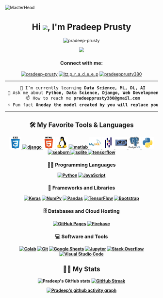 ![MasterHead](https://user-images.githubusercontent.com/62476630/184503946-b5ca0f8f-4641-41ce-9222-64643caf9713.png)
<div align="center">

<h1 align="center">Hi <img src="https://media.giphy.com/media/hvRJCLFzcasrR4ia7z/giphy.gif" width="35">, I'm Pradeep Prusty </h1>
<p align="center"> <img src="https://komarev.com/ghpvc/?username=pradeep-prusty&label=Profile%20views&color=0e75b6&style=flat" alt="pradeep-prusty" /> </p>
<p align="center">
  <a href="https://github.com/pradeep-prusty/readme-typing-svg"><img src="https://readme-typing-svg.herokuapp.com?lines=Computer+Science+Student;Competitive+Programmer;Data+Science+Enthusiast;Always%20learning%20new%20things&center=true&width=500&height=50"></a>
</p>

<h3 align="center">Connect with me:</h3>
<p align="center">
<a href="https://linkedin.com/in/pradeep-prusty" target="blank"><img align="center" src="https://raw.githubusercontent.com/rahuldkjain/github-profile-readme-generator/master/src/images/icons/Social/linked-in-alt.svg" alt="pradeep-prusty" height="30" width="40" /></a>
<a href="https://instagram.com/itz.p_r_a_d_e_e_p" target="blank"><img align="center" src="https://raw.githubusercontent.com/rahuldkjain/github-profile-readme-generator/master/src/images/icons/Social/instagram.svg" alt="itz.p_r_a_d_e_e_p" height="30" width="40" /></a>
<a href="https://www.hackerrank.com/pradeepprusty380" target="blank"><img align="center" src="https://raw.githubusercontent.com/rahuldkjain/github-profile-readme-generator/master/src/images/icons/Social/hackerrank.svg" alt="pradeepprusty380" height="30" width="40"/></a>
</p>

<hr>
<pre>
 🌱 I’m currently learning <b>Data Science, ML, DL, AI</b>
 💬 Ask me about <b>Python, Data Science, Django, Web Development</b>
 📫 How to reach me <b>pradeepprusty380@gmail.com</b>
 ⚡ Fun fact <b>Oneday the model created by you will replace your place. Welcome to the world of AI 👾🔥<b/>
</pre>
<hr>



## 🛠️ My Favorite Tools & Languages



<p align="center"> <a href="https://www.w3schools.com/css/" target="_blank" rel="noreferrer"> <img src="https://raw.githubusercontent.com/devicons/devicon/master/icons/css3/css3-original-wordmark.svg" alt="css3" width="40" height="40"/> </a> <a href="https://www.djangoproject.com/" target="_blank" rel="noreferrer"> <img src="https://cdn.worldvectorlogo.com/logos/django.svg" alt="django" width="40" height="40"/> </a> <a href="https://www.w3.org/html/" target="_blank" rel="noreferrer"> <img src="https://raw.githubusercontent.com/devicons/devicon/master/icons/html5/html5-original-wordmark.svg" alt="html5" width="40" height="40"/> </a> <a href="https://www.linux.org/" target="_blank" rel="noreferrer"> <img src="https://raw.githubusercontent.com/devicons/devicon/master/icons/linux/linux-original.svg" alt="linux" width="40" height="40"/> </a> <a href="https://www.mathworks.com/" target="_blank" rel="noreferrer"> <img src="https://upload.wikimedia.org/wikipedia/commons/2/21/Matlab_Logo.png" alt="matlab" width="40" height="40"/> </a> <a href="https://www.mysql.com/" target="_blank" rel="noreferrer"> <img src="https://raw.githubusercontent.com/devicons/devicon/master/icons/mysql/mysql-original-wordmark.svg" alt="mysql" width="40" height="40"/> </a> <a href="https://pandas.pydata.org/" target="_blank" rel="noreferrer"> <img src="https://raw.githubusercontent.com/devicons/devicon/2ae2a900d2f041da66e950e4d48052658d850630/icons/pandas/pandas-original.svg" alt="pandas" width="40" height="40"/> </a> <a href="https://www.php.net" target="_blank" rel="noreferrer"> <img src="https://raw.githubusercontent.com/devicons/devicon/master/icons/php/php-original.svg" alt="php" width="40" height="40"/> </a> <a href="https://www.postgresql.org" target="_blank" rel="noreferrer"> <img src="https://raw.githubusercontent.com/devicons/devicon/master/icons/postgresql/postgresql-original-wordmark.svg" alt="postgresql" width="40" height="40"/> </a> <a href="https://www.python.org" target="_blank" rel="noreferrer"> <img src="https://raw.githubusercontent.com/devicons/devicon/master/icons/python/python-original.svg" alt="python" width="40" height="40"/> </a> <a href="https://seaborn.pydata.org/" target="_blank" rel="noreferrer"> <img src="https://seaborn.pydata.org/_images/logo-mark-lightbg.svg" alt="seaborn" width="40" height="40"/> </a> <a href="https://www.sqlite.org/" target="_blank" rel="noreferrer"> <img src="https://www.vectorlogo.zone/logos/sqlite/sqlite-icon.svg" alt="sqlite" width="40" height="40"/> </a> <a href="https://www.tensorflow.org" target="_blank" rel="noreferrer"> <img src="https://www.vectorlogo.zone/logos/tensorflow/tensorflow-icon.svg" alt="tensorflow" width="40" height="40"/> </a> </p>

### 👨‍💻 Programming Languages

<p>
    <a href="https://github.com/Pradeep-prusty"><img alt="Python" src="https://img.shields.io/badge/Python%20-%2314354C.svg?logo=python&logoColor=white"></a>
    <a href="https://github.com/Pradeep-prusty"><img alt="JavaScript" src="https://img.shields.io/badge/JavaScript%20-%23F7DF1E.svg?logo=javascript&logoColor=black"></a>
    
### 🧰 Frameworks and Libraries

<p>
    <a href="https://github.com/Pradeep-prusty"><img alt="Keras" src="https://img.shields.io/badge/Keras%20-%23D00000.svg?logo=Keras&logoColor=white"></a>
    <a href="https://github.com/Pradeep-prusty"><img alt="NumPy" src="https://img.shields.io/badge/Numpy%20-%23013243.svg?logo=numpy&logoColor=white"></a>
    <a href="https://github.com/Pradeep-prusty"><img alt="Pandas" src="https://img.shields.io/badge/Pandas%20-%23150458.svg?logo=pandas&logoColor=white"></a>
    <a href="https://github.com/Pradeep-prusty"><img alt="TensorFlow" src="https://img.shields.io/badge/TensorFlow%20-%23FF6F00.svg?logo=TensorFlow&logoColor=white"></a>
    <a href="https://github.com/Pradeep-prusty"><img alt="Bootstrap" src="https://img.shields.io/badge/Bootstrap%20-%23150458.svg?logo=Bootstrap&logoColor=white"></a>
</p>

### 🗄️ Databases and Cloud Hosting

<p>
    <a href="https://github.com/Pradeep-prusty"><img alt="GitHub Pages" src="https://img.shields.io/badge/GitHub%20Pages-%23327FC7.svg?logo=github&logoColor=white"></a>
    <a href="https://github.com/Pradeep-prusty"><img alt="Firebase" src ="https://img.shields.io/badge/Firebase-%23FF6F00.svg?logo=firebase&logoColor=white"></a>
</p>

### 💻 Software and Tools

<p>
    <a href="https://github.com/Pradeep-prusty"><img alt="Colab" src="https://img.shields.io/badge/Colab-00b56a.svg?logo=google-colab&logoColor=white"></a>
    <a href="https://github.com/Pradeep-prusty"><img alt="Git" src="https://img.shields.io/badge/Git%20-%23F05033.svg?logo=git&logoColor=white"></a>
    <a href="https://github.com/Pradeep-prusty"><img alt="Google Sheets" src="https://img.shields.io/badge/Google%20Sheets%20-%2334A853.svg?logo=google%20sheets&logoColor=white"></a>
    <a href="https://github.com/Pradeep-prusty"><img alt="Jupyter" src="https://img.shields.io/badge/Jupyter%20-%23F37626.svg?logo=Jupyter&logoColor=white"></a>
    <a href="https://github.com/Pradeep-prusty"><img alt="Stack Overflow" src="https://img.shields.io/badge/-Stack%20Overflow-FE7A16?logo=stack-overflow&logoColor=white"></a>
    <a href="https://github.com/Pradeep-prusty"><img alt="Visual Studio Code" src="https://img.shields.io/badge/Visual%20Studio%20Code-0078d7.svg?logo=visual-studio-code&logoColor=white"></a>
</p>

## 👨‍💻 My Stats


![Pradeep's GitHub stats](https://github-readme-stats.vercel.app/api?username=Pradeep-prusty&include_all_commits=true&count_private=true&show_icons=true&theme=radical)
[![GitHub Streak](https://github-readme-streak-stats.herokuapp.com/?user=Pradeep-prusty&theme=radical)](https://git.io/streak-stats)

[![Pradeep's github activity graph](https://activity-graph.herokuapp.com/graph?username=Pradeep-prusty&theme=react-dark)](https://github.com/Pradeep-prusty/github-readme-activity-graph)
</div>
